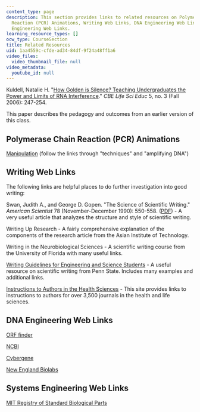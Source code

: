 ```yaml
---
content_type: page
description: This section provides links to related resources on Polymerase Chain
  Reaction (PCR) Animations, Writing Web Links, DNA Engineering Web Links, and Systems
  Engineering Web Links.
learning_resource_types: []
ocw_type: CourseSection
title: Related Resources
uid: 1aa4559c-cfde-ad34-84df-9f24a48ff1a6
video_files:
  video_thumbnail_file: null
video_metadata:
  youtube_id: null
---
```


Kuldell, Natalie H. "[How Golden is Silence? Teaching Undergraduates the Power and Limits of RNA Interference](http://www.pubmedcentral.nih.gov/articlerender.fcgi?artid=1618687)." _CBE Life Sci Educ_ 5, no. 3 (Fall 2006): 247-254.

This paper describes the pedagogy and outcomes from an earlier version of this class.

Polymerase Chain Reaction (PCR) Animations
------------------------------------------

[Manipulation](http://www.dnai.org/b/index.html) (follow the links through "techniques" and "amplifying DNA")

Writing Web Links
-----------------

The following links are helpful places to do further investigation into good writing:

Swan, Judith A., and George D. Gopen. "The Science of Scientific Writing." _American Scientist_ 78 (November-December 1990): 550-558. ([PDF](https://cseweb.ucsd.edu/~swanson/papers/science-of-writing.pdf)) - A very useful article that analyzes the structure and style of scientific writing.

Writing Up Research - A fairly comprehensive explanation of the components of the research article from the Asian Institute of Technology.

Writing in the Neurobiological Sciences - A scientific writing course from the University of Florida with many useful links.

[Writing Guidelines for Engineering and Science Students](http://www.writing.engr.psu.edu/) - A useful resource on scientific writing from Penn State. Includes many examples and additional links.

[Instructions to Authors in the Health Sciences](http://mulford.utoledo.edu/instr/) - This site provides links to instructions to authors for over 3,500 journals in the health and life sciences.

DNA Engineering Web Links
-------------------------

[ORF finder](http://www.ncbi.nlm.nih.gov/gorf/gorf.html)

[NCBI](http://www.ncbi.nlm.nih.gov/)

[Cybergene](http://www.cybergene.se/)

[New England Biolabs](https://www.neb.com/)

Systems Engineering Web Links
-----------------------------

[MIT Registry of Standard Biological Parts](http://parts.igem.org/Main_Page)